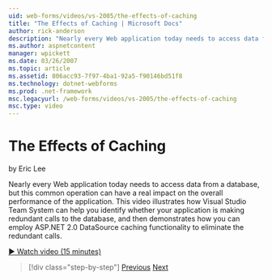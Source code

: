 ```yaml
---
uid: web-forms/videos/vs-2005/the-effects-of-caching
title: "The Effects of Caching | Microsoft Docs"
author: rick-anderson
description: "Nearly every Web application today needs to access data from a database, but this common operation can have a real impact on the overall performance of the a..."
ms.author: aspnetcontent
manager: wpickett
ms.date: 03/26/2007
ms.topic: article
ms.assetid: 806acc93-7f97-4ba1-92a5-f90146bd51f8
ms.technology: dotnet-webforms
ms.prod: .net-framework
msc.legacyurl: /web-forms/videos/vs-2005/the-effects-of-caching
msc.type: video
---
```

The Effects of Caching
====================
by Eric Lee

Nearly every Web application today needs to access data from a database, but this common operation can have a real impact on the overall performance of the application. This video illustrates how Visual Studio Team System can help you identify whether your application is making redundant calls to the database, and then demonstrates how you can employ ASP.NET 2.0 DataSource caching functionality to eliminate the redundant calls.

[&#9654; Watch video (15 minutes)](https://channel9.msdn.com/Blogs/ASP-NET-Site-Videos/the-effects-of-caching)

>[!div class="step-by-step"]
[Previous](custom-extraction-rules-and-coded-web-tests.md)
[Next](using-the-load-test-agent.md)